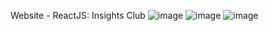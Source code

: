 Website - ReactJS: Insights Club
![image](https://github.com/pratyushdev-codes/Insights-Club/assets/109750976/fb5b63c0-b891-40f5-8dd7-8a97bc06039b)
![image](https://github.com/pratyushdev-codes/Insights-Club/assets/109750976/d723454b-60eb-4d76-96da-fb3a3f49e05d)
![image](https://github.com/pratyushdev-codes/Insights-Club/assets/109750976/75984e83-18bb-4fbe-8112-87148451e51b)


